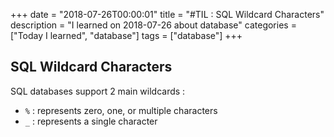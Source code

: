 +++
date = "2018-07-26T00:00:01"
title = "#TIL : SQL Wildcard Characters"
description = "I learned on 2018-07-26 about database"
categories = ["Today I learned", "database"]
tags = ["database"]
+++



## SQL Wildcard Characters

SQL databases support 2 main wildcards :

- `%` : represents zero, one, or multiple characters
- `_` : represents a single character
